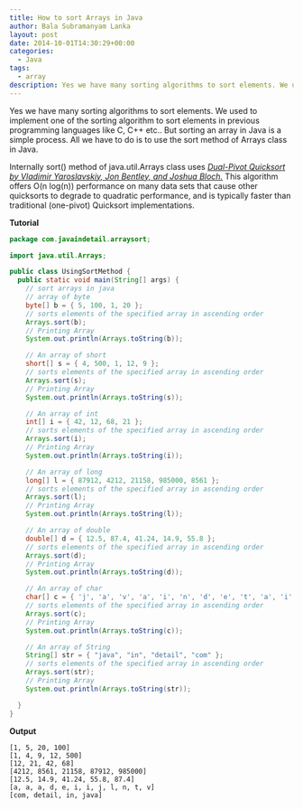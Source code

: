 ```yaml
---
title: How to sort Arrays in Java
author: Bala Subramanyam Lanka
layout: post
date: 2014-10-01T14:30:29+00:00
categories:
  - Java
tags:
  - array
description: Yes we have many sorting algorithms to sort elements. We used to implement one of the sorting algorithm to sort elements in previous programming languages like C, C++ etc.. But sorting an array in Java is a simple process.
---
```

Yes we have many sorting algorithms to sort elements. We used to implement one of the sorting algorithm to sort elements in previous programming languages like C, C++ etc.. But sorting an array in Java is a simple process. All we have to do is to use the sort method of Arrays class in Java.

Internally sort() method of java.util.Arrays class uses _<span style="text-decoration: underline;">Dual-Pivot Quicksort by Vladimir Yaroslavskiy, Jon Bentley, and Joshua Bloch.</span>_ This algorithm offers O(n log(n)) performance on many data sets that cause other quicksorts to degrade to quadratic performance, and is typically faster than traditional (one-pivot) Quicksort implementations.

**Tutorial**

```java
package com.javaindetail.arraysort;

import java.util.Arrays;

public class UsingSortMethod {
  public static void main(String[] args) {
    // sort arrays in java
    // array of byte
    byte[] b = { 5, 100, 1, 20 };
    // sorts elements of the specified array in ascending order
    Arrays.sort(b);
    // Printing Array
    System.out.println(Arrays.toString(b));

    // An array of short
    short[] s = { 4, 500, 1, 12, 9 };
    // sorts elements of the specified array in ascending order
    Arrays.sort(s);
    // Printing Array
    System.out.println(Arrays.toString(s));

    // An array of int
    int[] i = { 42, 12, 68, 21 };
    // sorts elements of the specified array in ascending order
    Arrays.sort(i);
    // Printing Array
    System.out.println(Arrays.toString(i));

    // An array of long
    long[] l = { 87912, 4212, 21158, 985000, 8561 };
    // sorts elements of the specified array in ascending order
    Arrays.sort(l);
    // Printing Array
    System.out.println(Arrays.toString(l));

    // An array of double
    double[] d = { 12.5, 87.4, 41.24, 14.9, 55.8 };
    // sorts elements of the specified array in ascending order
    Arrays.sort(d);
    // Printing Array
    System.out.println(Arrays.toString(d));

    // An array of char
    char[] c = { 'j', 'a', 'v', 'a', 'i', 'n', 'd', 'e', 't', 'a', 'i', 'l' };
    // sorts elements of the specified array in ascending order
    Arrays.sort(c);
    // Printing Array
    System.out.println(Arrays.toString(c));

    // An array of String
    String[] str = { "java", "in", "detail", "com" };
    // sorts elements of the specified array in ascending order
    Arrays.sort(str);
    // Printing Array
    System.out.println(Arrays.toString(str));

  }
}
```

**Output**

```
[1, 5, 20, 100]
[1, 4, 9, 12, 500]
[12, 21, 42, 68]
[4212, 8561, 21158, 87912, 985000]
[12.5, 14.9, 41.24, 55.8, 87.4]
[a, a, a, d, e, i, i, j, l, n, t, v]
[com, detail, in, java]
```